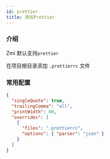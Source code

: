 ```yaml
---
id: prettier
title: 添加Prettier
---
```


### 介绍

Zmi 默认支持`prettier`

在项目根目录添加 `.prettierrc` 文件

### 常用配置

```json
{
  "singleQuote": true,
  "trailingComma": "all",
  "printWidth": 80,
  "overrides": [
    {
      "files": ".prettierrc",
      "options": { "parser": "json" }
    }
  ]
}
```
